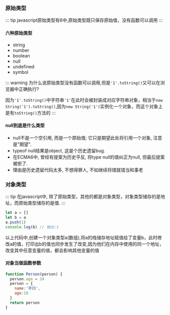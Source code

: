 ### 原始类型
::: tip 
javascript原始类型有6中,原始类型既只保存原始值，没有函数可以调用
:::

#### 六种原始类型
* string
* number
* boolean
* null
* undefined
* symbol

::: warning
为什么说原始类型没有函数可以调用,但是`'1'.toString()`又可以在浏览器中正确执行?

因为`'1'.toString()`中字符串`'1'`在此时会被封装成对应字符串对象，相当于`new String('1').toString()`,因为`new String('1')`实例化一个对象，而这个对象上是有`toString()`方法的
:::

#### null到底是什么类型
* null不是一个空引用, 而是一个原始值; 它只是期望此处将引用一个对象, 注意是"期望".
* typeof null结果是object, 这是个历史遗留bug. 
* 在ECMA6中, 曾经有提案为历史平反, 将type null的值纠正为null, 但最后提案被拒了. 
* 理由是历史遗留代码太多, 不想得罪人, 不如继续将错就错当和事老

### 对象类型
::: tip
在javascript中, 除了原始类型，其他的都是对象类型，对象类型储存的是地址，而原始类型储存的是值.
:::

```js
let a = []
let b = a
a.push(1)
console.log(b) // 输出:1
```
以上代码中,创建一个对象类型a(数组),将a的栈储存地址赋值给了变量b，此时修改a的值，打印出b的值也同步发生了改变,因为他们在内存中使用的同一个地址，改变其中任意变量的值，都会影响其他变量的值

#### 对象当做函数参数
```js
function Person(person) {
  person.age = 24
  person = {
    name:'李四',
    age:18
  }
  return person
}

```

<cus-border></cus-border>
